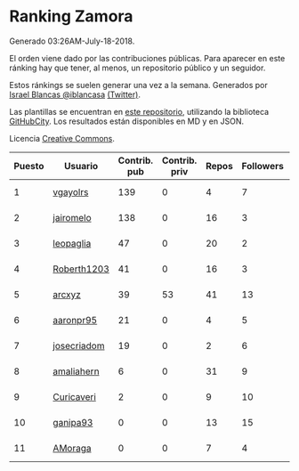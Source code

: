 # Ranking Zamora

Generado 03:26AM-July-18-2018.

El orden viene dado por las contribuciones públicas. Para aparecer en este ránking hay que tener, al menos, un repositorio público y un seguidor.

Estos ránkings se suelen generar una vez a la semana. Generados por [Israel Blancas @iblancasa](https://github.com/iblancasa/) [(Twitter)](https://twitter.com/iblancasa).

Las plantillas se encuentran en [este repositorio](https://github.com/iblancasa/GH-Spanish-Ranking), utilizando la biblioteca [GitHubCity](https://github.com/iblancasa/GitHubCity). Los resultados están disponibles en MD y en JSON.

Licencia [Creative Commons](https://creativecommons.org/licenses/by/4.0/).

| Puesto   |  Usuario  | Contrib. pub | Contrib. priv |Repos| Followers | Desde |  Avatar  |
|----------|-----------|--------------|---------------|-----|-----------|-------|----------|
|1|[vgayolrs](https://github.com/vgayolrs)|139|0|4|7|2016-03-05|![vgayolrs]()|
|2|[jairomelo](https://github.com/jairomelo)|138|0|16|3|2014-05-19|![jairomelo]()|
|3|[leopaglia](https://github.com/leopaglia)|47|0|20|2|2013-04-10|![leopaglia]()|
|4|[Roberth1203](https://github.com/Roberth1203)|41|0|16|3|2014-12-31|![Roberth1203]()|
|5|[arcxyz](https://github.com/arcxyz)|39|53|41|13|2010-01-18|![arcxyz]()|
|6|[aaronpr95](https://github.com/aaronpr95)|21|0|4|5|2016-11-21|![aaronpr95]()|
|7|[josecriadom](https://github.com/josecriadom)|19|0|2|6|2018-01-06|![josecriadom]()|
|8|[amaliahern](https://github.com/amaliahern)|6|0|31|9|2010-06-14|![amaliahern]()|
|9|[Curicaveri](https://github.com/Curicaveri)|2|0|9|10|2014-01-06|![Curicaveri]()|
|10|[ganipa93](https://github.com/ganipa93)|0|0|13|15|2015-09-03|![ganipa93]()|
|11|[AMoraga](https://github.com/AMoraga)|0|0|7|4|2010-02-26|![AMoraga]()|
